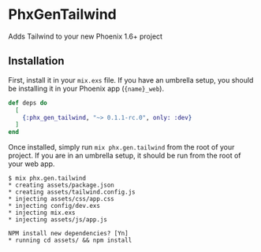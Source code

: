 # PhxGenTailwind

Adds Tailwind to your new Phoenix 1.6+ project

## Installation

First, install it in your `mix.exs` file. If you have an umbrella setup,
you should be installing it in your Phoenix app (`{name}_web`).

```elixir
def deps do
  [
    {:phx_gen_tailwind, "~> 0.1.1-rc.0", only: :dev}
  ]
end
```

Once installed, simply run `mix phx.gen.tailwind` from the root of your project.
If you are in an umbrella setup, it should be run from the root of your web app.

```
$ mix phx.gen.tailwind
* creating assets/package.json
* creating assets/tailwind.config.js
* injecting assets/css/app.css
* injecting config/dev.exs
* injecting mix.exs
* injecting assets/js/app.js

NPM install new dependencies? [Yn] 
* running cd assets/ && npm install
```
